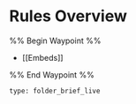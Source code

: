# Rules Overview
%% Begin Waypoint %%
- [[Embeds]]

%% End Waypoint %%
 
```ccard
type: folder_brief_live
```
 
